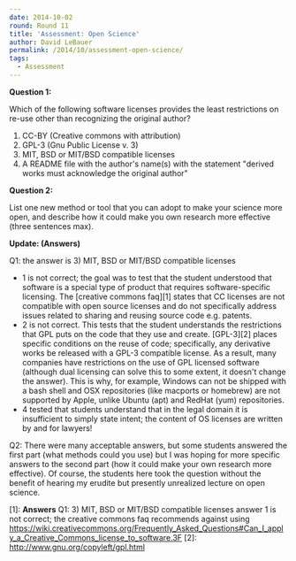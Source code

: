 ```yaml
---
date: 2014-10-02
round: Round 11
title: 'Assessment: Open Science'
author: David LeBauer
permalink: /2014/10/assessment-open-science/
tags:
  - Assessment
---
```

**Question 1:**

Which of the following software licenses provides the least restrictions on re-use other than recognizing the original author?

1.  CC-BY (Creative commons with attribution)
2.  GPL-3 (Gnu Public License v. 3)
3.  MIT, BSD or MIT/BSD compatible licenses
4.  A README file with the author's name(s) with the statement "derived works must acknowledge the original author"

**Question 2:**

List one new method or tool that you can adopt to make your science more open, and describe how it could make you own research more effective (three sentences max).

**Update: (Answers)**

Q1: the answer is 3) MIT, BSD or MIT/BSD compatible licenses

*   1 is not correct; the goal was to test that the student understood that software is a special type of product that requires software-specific licensing. The [creative commons faq][1] states that CC licenses are not compatible with open source licenses and do not specifically address issues related to sharing and reusing source code e.g. patents.
*   2 is not correct. This tests that the student understands the restrictions that GPL puts on the code that they use and create. [GPL-3][2] places specific conditions on the reuse of code; specifically, any derivative works be released with a GPL-3 compatible license. As a result, many companies have restrictions on the use of GPL licensed software (although dual licensing can solve this to some extent, it doesn't change the answer). This is why, for example, Windows can not be shipped with a bash shell and OSX repositories (like macports or homebrew) are not supported by Apple, unlike Ubuntu (apt) and RedHat (yum) repositories.
*   4 tested that students understand that in the legal domain it is insufficient to simply state intent; the content of OS licenses are written by and for lawyers!

Q2: There were many acceptable answers, but some students answered the first part (what methods could you use) but I was hoping for more specific answers to the second part (how it could make your own research more effective). Of course, the students here took the question without the benefit of hearing my erudite but presently unrealized lecture on open science.

 [1]: <b>Answers</b>  Q1: 3) MIT, BSD or MIT/BSD compatible licenses answer 1 is not correct; the creative commons faq recommends against using  https://wiki.creativecommons.org/Frequently_Asked_Questions#Can_I_apply_a_Creative_Commons_license_to_software.3F
 [2]: http://www.gnu.org/copyleft/gpl.html
